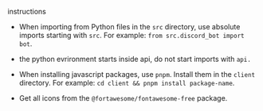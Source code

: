 instructions

- When importing from Python files in the `src` directory, use absolute imports starting with `src`. For example: `from src.discord_bot import bot`.
- the python evrironment starts inside api, do not start imports with `api.`


- When installing javascript packages, use `pnpm`. Install them in the `client` directory. For example: `cd client && pnpm install package-name`.
- Get all icons from the `@fortawesome/fontawesome-free` package.